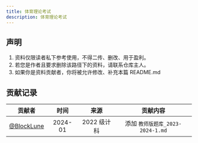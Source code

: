 ```yaml
---
title: 体育理论考试
description: 体育理论考试
---
```


## 声明

1. 资料仅限读者私下参考使用，不得二传、删改、用于盈利。
2. 若您是作者且要求删除该路径下的资料，请联系仓库主人。
3. 如果你是资料贡献者，你将被允许修改、补充本篇 README.md

## 贡献记录

|                   贡献者                   |  时间   |    来源     |                    贡献内容                     |
| :----------------------------------------: | :-----: | :---------: | :---------------------------------------------: |
| [@BlockLune](https://github.com/BlockLune) | 2024-01 | 2022 级计科 | 添加 `教师版题库_2023-2024-1.md` |
